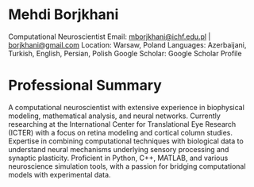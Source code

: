 # Mehdi Borjkhani
Computational Neuroscientist
Email: mborjkhani@ichf.edu.pl | borjkhani@gmail.com
Location: Warsaw, Poland
Languages: Azerbaijani, Turkish, English, Persian, Polish
Google Scholar: Google Scholar Profile

# Professional Summary
A computational neuroscientist with extensive experience in biophysical modeling, mathematical 
analysis, and neural networks. Currently researching at the International Center for Translational 
Eye Research (ICTER) with a focus on retina modeling and cortical column studies. Expertise in 
combining computational techniques with biological data to understand neural mechanisms 
underlying sensory processing and synaptic plasticity. Proficient in Python, C++, MATLAB, and 
various neuroscience simulation tools, with a passion for bridging computational models with 
experimental data.
